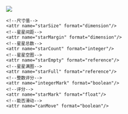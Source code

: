 

[![](https://jitpack.io/v/mobohua/RatingBar.svg)](https://jitpack.io/#mobohua/RatingBar)


```
<!--尺寸值-->
<attr name="starSize" format="dimension"/>
<!--星星间距-->
<attr name="starMargin" format="dimension"/>
<!--星星总数-->
<attr name="starCount" format="integer"/>
<!--星星空图-->
<attr name="starEmpty" format="reference"/>
<!--星星满图-->
<attr name="starFull" format="reference"/>
<!--整数评分-->
<attr name="integerMark" format="boolean"/>
<!--评分-->
<attr name="starMark" format="float"/>
<!--能否滑动-->
<attr name="canMove" format="boolean"/>

```
